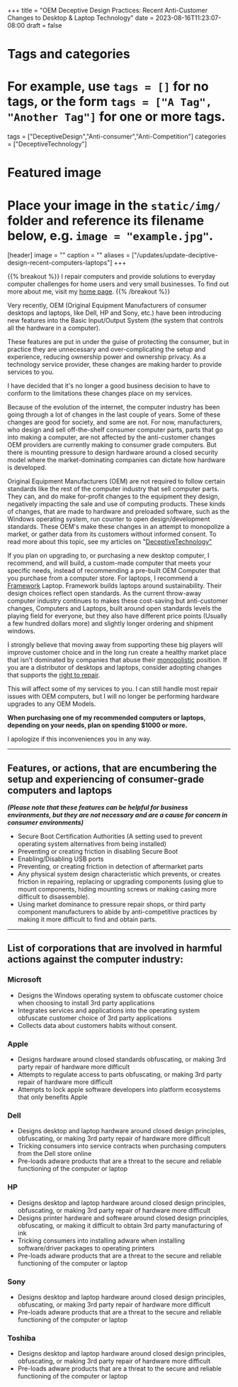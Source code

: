 +++
title = "OEM Deceptive Design Practices: Recent Anti-Customer Changes to Desktop & Laptop Technology"
date = 2023-08-16T11:23:07-08:00
draft = false
# Tags and categories
# For example, use `tags = []` for no tags, or the form `tags = ["A Tag", "Another Tag"]` for one or more tags.
tags = ["DeceptiveDesign","Anti-consumer","Anti-Competition"]
categories = ["DeceptiveTechnology"]

# Featured image
# Place your image in the `static/img/` folder and reference its filename below, e.g. `image = "example.jpg"`.
[header]
image = ""
caption = ""
aliases = ["/updates/update-deciptive-design-recent-computers-laptops"]
+++

{{% breakout %}}
I repair computers and provide solutions to everyday computer challenges for home users and very small businesses. To find out more about me, visit my [home page](https://scottrlarson.com). 
{{% /breakout %}}

Very recently, OEM (Original Equipment Manufacturers of consumer desktops and laptops, like Dell, HP and Sony, etc.) have been introducing new features into the Basic Input/Output System (the system that controls all the hardware in a computer).

These features are put in under the guise of protecting the consumer, but in practice they are unnecessary and over-complicating the setup and experience, reducing ownership power and ownership privacy. As a technology service provider, these changes are making harder to provide services to you.

I have decided that it's no longer a good business decision to have to conform to the limitations these changes place on my services.

Because of the evolution of the internet, the computer industry has been going through a lot of changes in the last couple of years. Some of these changes are good for society, and some are not. For now, manufacturers, who design and sell off-the-shelf consumer computer parts, parts that go into making a computer, are not affected by the anti-customer changes OEM providers are currently making to consumer grade computers. But there is mounting pressure to design hardware around a closed security model where the market-dominating companies can dictate how hardware is developed.

Original Equipment Manufacturers (OEM) are not required to follow certain standards like the rest of the computer industry that sell computer parts. They can, and do make for-profit changes to the equipment they design, negatively impacting the sale and use of computing products. These kinds of changes, that are made to hardware and preloaded software, such as the Windows operating system, run counter to open design/development standards. These OEM's make these changes in an attempt to monopolize a market, or gather data from its customers without informed consent. To read more about this topic, see my articles on "<a href="https://www.scottrlarson.com/categories/deceptivetechnology/">DeceptiveTechnology"</a>

If you plan on upgrading to, or purchasing a new desktop computer, I recommend, and will build, a custom-made computer that meets your specific needs, instead of recommending a pre-built OEM Computer that you purchase from a computer store. For laptops, I recommend a [Framework](https://frame.work/) Laptop. Framework builds laptops around sustainability. Their design choices reflect open standards. As the current throw-away computer industry continues to makes these cost-saving but anti-customer changes, Computers and Laptops, built around open standards levels the playing field for everyone, but they also have different price points (Usually a few hundred dollars more) and slightly longer ordering and shipment windows. 

I strongly believe that moving away from supporting these big players will improve customer choice and in the long run create a healthy market place that isn't dominated by companies that abuse their [monopolistic](https://www.endcreativemonopolies.com/) position. If you are a distributor of desktops and laptops, consider adopting changes that supports the [right to repair](https://repair.org). 

This will affect some of my services to you. I can still handle most repair issues with OEM computers, but I will no longer be performing hardware upgrades to any OEM Models.

**When purchasing one of my recommended computers or laptops, depending on your needs, plan on spending $1000 or more.**

I apologize if this inconveniences you in any way.

---

## Features, or actions, that are encumbering the setup and experiencing of consumer-grade computers and laptops
***(Please note that these features can be helpful for business environments, but they are not necessary and are a cause for concern in consumer environments)***

- Secure Boot Certification Authorities (A setting used to prevent operating system alternatives from being installed)
- Preventing or creating friction in disabling Secure Boot
- Enabling/Disabling USB ports
- Preventing, or creating friction in detection of aftermarket parts
- Any physical system design characteristic which prevents, or creates friction in repairing, replacing or upgrading components (using glue to mount components, hiding mounting screws or making casing more difficult to disassemble).
- Using market dominance to pressure repair shops, or third party component manufacturers to abide by anti-competitive practices by making it more difficult to find and obtain parts.

---

## List of corporations that are involved in harmful actions against the computer industry:

### Microsoft
- Designs the Windows operating system to obfuscate customer choice when choosing to install 3rd party applications
- Integrates services and applications into the operating system obfuscate customer choice of 3rd party applications
- Collects data about customers habits without consent.

### Apple
- Designs hardware around closed standards obfuscating, or making 3rd party repair of hardware more difficult
- Attempts to regulate access to parts obfuscating, or making 3rd party repair of hardware more difficult
- Attempts to lock apple software developers into platform ecosystems that only benefits Apple

### Dell
- Designs desktop and laptop hardware around closed design principles, obfuscating, or making 3rd party repair of hardware more difficult
- Tricking consumers into service contracts when purchasing computers from the Dell store online
- Pre-loads adware products that are a threat to the secure and reliable functioning of the computer or laptop

### HP
- Designs desktop and laptop hardware around closed design principles, obfuscating, or making 3rd party repair of hardware more difficult
- Designs printer hardware and software around closed design principles, obfuscating, or making it difficult to obtain 3rd party manufacturing of ink
- Tricking consumers into installing adware when installing software/driver packages to operating printers
- Pre-loads adware products that are a threat to the secure and reliable functioning of the computer or laptop

### Sony
- Designs desktop and laptop hardware around closed design principles, obfuscating, or making 3rd party repair of hardware more difficult
- Pre-loads adware products that are a threat to the secure and reliable functioning of the computer or laptop

### Toshiba
- Designs desktop and laptop hardware around closed design principles, obfuscating, or making 3rd party repair of hardware more difficult
- Pre-loads adware products that are a threat to the secure and reliable functioning of the computer or laptop
